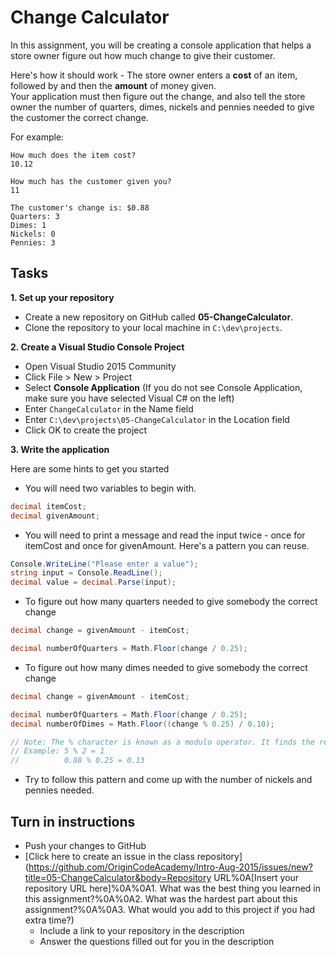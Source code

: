 # Change Calculator
In this assignment, you will be creating a console application that helps a store owner figure out how much change to give their customer.

Here's how it should work - The store owner enters a **cost** of an item, followed by and then the **amount** of money given.<br /> 
Your application must then figure out the change, and also tell the store owner the number of quarters, dimes, nickels and pennies needed to give the customer the correct change.

For example:
```
How much does the item cost?
10.12

How much has the customer given you?
11

The customer's change is: $0.88
Quarters: 3
Dimes: 1
Nickels: 0
Pennies: 3
```

## Tasks

**1. Set up your repository**
* Create a new repository on GitHub called **05-ChangeCalculator**.
* Clone the repository to your local machine in ```C:\dev\projects```.

**2. Create a Visual Studio Console Project**
* Open Visual Studio 2015 Community
* Click File > New > Project
* Select **Console Application** (If you do not see Console Application, make sure you have selected Visual C# on the left)
* Enter ```ChangeCalculator``` in the Name field
* Enter ```C:\dev\projects\05-ChangeCalculator``` in the Location field
* Click OK to create the project

**3. Write the application**

Here are some hints to get you started

* You will need two variables to begin with.
```csharp
decimal itemCost;
decimal givenAmount;
```

* You will need to print a message and read the input twice - once for itemCost and once for givenAmount. Here's a pattern you can reuse.
```csharp
Console.WriteLine("Please enter a value");
string input = Console.ReadLine();
decimal value = decimal.Parse(input);
```

* To figure out how many quarters needed to give somebody the correct change
```csharp
decimal change = givenAmount - itemCost;

decimal numberOfQuarters = Math.Floor(change / 0.25);
``` 

* To figure out how many dimes needed to give somebody the correct change
```csharp
decimal change = givenAmount - itemCost;

decimal numberOfQuarters = Math.Floor(change / 0.25);
decimal numberOfDimes = Math.Floor((change % 0.25) / 0.10);

// Note: The % character is known as a modulo operator. It finds the remainder after division of one number by another.
// Example: 5 % 2 = 1
//	  	 	0.88 % 0.25 = 0.13
```

* Try to follow this pattern and come up with the number of nickels and pennies needed.

## Turn in instructions

* Push your changes to GitHub 
* [Click here to create an issue in the class repository](https://github.com/OriginCodeAcademy/Intro-Aug-2015/issues/new?title=05-ChangeCalculator&body=Repository URL%0A[Insert your repository URL here]%0A%0A1. What was the best thing you learned in this assignment?%0A%0A2. What was the hardest part about this assignment?%0A%0A3. What would you add to this project if you had extra time?)
	* Include a link to your repository in the description
	* Answer the questions filled out for you in the description